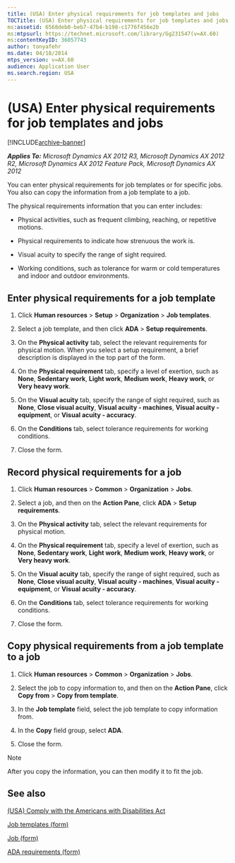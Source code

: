 ```yaml
---
title: (USA) Enter physical requirements for job templates and jobs
TOCTitle: (USA) Enter physical requirements for job templates and jobs
ms:assetid: 6568deb0-beb7-47b4-b198-c1776f456e2b
ms:mtpsurl: https://technet.microsoft.com/library/Gg231547(v=AX.60)
ms:contentKeyID: 36057743
author: tonyafehr
ms.date: 04/18/2014
mtps_version: v=AX.60
audience: Application User
ms.search.region: USA
---
```


# (USA) Enter physical requirements for job templates and jobs 


[!INCLUDE[archive-banner](includes/archive-banner.md)]


_**Applies To:** Microsoft Dynamics AX 2012 R3, Microsoft Dynamics AX 2012 R2, Microsoft Dynamics AX 2012 Feature Pack, Microsoft Dynamics AX 2012_

You can enter physical requirements for job templates or for specific jobs. You also can copy the information from a job template to a job.

The physical requirements information that you can enter includes:

  - Physical activities, such as frequent climbing, reaching, or repetitive motions.

  - Physical requirements to indicate how strenuous the work is.

  - Visual acuity to specify the range of sight required.

  - Working conditions, such as tolerance for warm or cold temperatures and indoor and outdoor environments.

## Enter physical requirements for a job template

1.  Click **Human resources** \> **Setup** \> **Organization** \> **Job templates**.

2.  Select a job template, and then click **ADA** \> **Setup requirements**.

3.  On the **Physical activity** tab, select the relevant requirements for physical motion. When you select a setup requirement, a brief description is displayed in the top part of the form.

4.  On the **Physical requirement** tab, specify a level of exertion, such as **None**, **Sedentary work**, **Light work**, **Medium work**, **Heavy work**, or **Very heavy work**.

5.  On the **Visual acuity** tab, specify the range of sight required, such as **None**, **Close visual acuity**, **Visual acuity - machines**, **Visual acuity - equipment**, or **Visual acuity - accuracy**.

6.  On the **Conditions** tab, select tolerance requirements for working conditions.

7.  Close the form.

## Record physical requirements for a job

1.  Click **Human resources** \> **Common** \> **Organization** \> **Jobs**.

2.  Select a job, and then on the **Action Pane**, click **ADA** \> **Setup requirements**.

3.  On the **Physical activity** tab, select the relevant requirements for physical motion.

4.  On the **Physical requirement** tab, specify a level of exertion, such as **None**, **Sedentary work**, **Light work**, **Medium work**, **Heavy work**, or **Very heavy work**.

5.  On the **Visual acuity** tab, specify the range of sight required, such as **None**, **Close visual acuity**, **Visual acuity - machines**, **Visual acuity - equipment**, or **Visual acuity - accuracy**.

6.  On the **Conditions** tab, select tolerance requirements for working conditions.

7.  Close the form.

## Copy physical requirements from a job template to a job

1.  Click **Human resources** \> **Common** \> **Organization** \> **Jobs**.

2.  Select the job to copy information to, and then on the **Action Pane**, click **Copy from** \> **Copy from template**.

3.  In the **Job template** field, select the job template to copy information from.

4.  In the **Copy** field group, select **ADA**.

5.  Close the form.


> [!NOTE]
> <P>After you copy the information, you can then modify it to fit the job.</P>



## See also

[(USA) Comply with the Americans with Disabilities Act](usa-comply-with-the-americans-with-disabilities-act.md)

[Job templates (form)](https://technet.microsoft.com/library/aa583740\(v=ax.60\))

[Job (form)](https://technet.microsoft.com/library/hh209557\(v=ax.60\))

[ADA requirements (form)](https://technet.microsoft.com/library/hh802992\(v=ax.60\))

  


